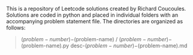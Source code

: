 This is a repository of Leetcode solutions created by Richard Coucoules.
Solutions are coded in python and placed in individual folders with an accompanying problem statement file.
The directories are organized as follows:
>	$(problem-number)-$(problem-name) /
>		 $(problem-number)-$(problem-name).py
>		 desc-$(problem-number)-$(problem-name).md